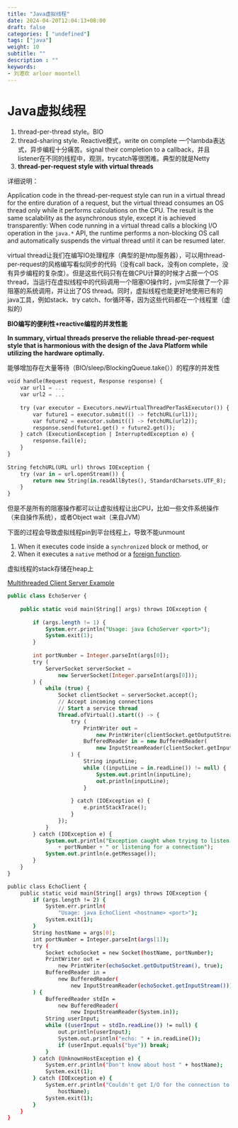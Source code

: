 ```yaml
---
title: "Java虚拟线程"
date: 2024-04-20T12:04:13+08:00
draft: false
categories: [ "undefined"]
tags: ["java"]
weight: 10
subtitle: ""
description : ""
keywords:
- 刘港欢 arloor moontell
---
```


# Java虚拟线程

1. thread-per-thread style。BIO
2. thread-sharing style. Reactive模式，write on complete 一个lambda表达式，异步编程十分痛苦。signal their completion to a callback，并且listener在不同的线程中，观测，trycatch等很困难。典型的就是Netty
3. **thread-per-request style with virtual threads**

详细说明：

Application code in the thread-per-request style can run in a virtual thread for the entire duration of a request, but the virtual thread consumes an OS thread only while it performs calculations on the CPU. The result is the same scalability as the asynchronous style, except it is achieved transparently: When code running in a virtual thread calls a blocking I/O operation in the `java.*` API, the runtime performs a non-blocking OS call and automatically suspends the virtual thread until it can be resumed later.

virtual thread让我们在编写IO处理程序（典型的是http服务器），可以用thread-per-request的风格编写看似同步的代码（没有call back，没有on complete，没有异步编程的复杂度）。但是这些代码只有在做CPU计算的时候才占据一个OS thread，当运行在虚拟线程中的代码调用一个阻塞IO操作时，jvm实际做了一个非阻塞的系统调用，并让出了OS thread。同时，虚拟线程也能更好地使用已有的java工具，例如stack、try catch、for循环等，因为这些代码都在一个线程里（虚拟的）

**BIO编写的便利性+reactive编程的并发性能**

**In summary, virtual threads preserve the reliable thread-per-request style that is harmonious with the design of the Java Platform while utilizing the hardware optimally.**

能够增加存在大量等待（BIO/sleep/BlockingQueue.take(））的程序的并发性

```sql
void handle(Request request, Response response) {
    var url1 = ...
    var url2 = ...
 
    try (var executor = Executors.newVirtualThreadPerTaskExecutor()) {
        var future1 = executor.submit(() -> fetchURL(url1));
        var future2 = executor.submit(() -> fetchURL(url2));
        response.send(future1.get() + future2.get());
    } catch (ExecutionException | InterruptedException e) {
        response.fail(e);
    }
}
 
String fetchURL(URL url) throws IOException {
    try (var in = url.openStream()) {
        return new String(in.readAllBytes(), StandardCharsets.UTF_8);
    }
}
```

但是不是所有的阻塞操作都可以让虚拟线程让出CPU，比如一些文件系统操作（来自操作系统），或者Object wait（来自JVM）

下面的过程会导致虚拟线程pin到平台线程上，导致不能unmount

1. When it executes code inside a `synchronized` block or method, or
2. When it executes a `native` method or a [foreign function](https://openjdk.java.net/jeps/424).

虚拟线程的stack存储在heap上

[Multithreaded Client Server Example](https://docs.oracle.com/en/java/javase/21/core/virtual-threads.html#GUID-2DDA5807-5BD5-4ABC-B62A-A1230F0566E0)

```sql
public class EchoServer {
    
    public static void main(String[] args) throws IOException {
         
        if (args.length != 1) {
            System.err.println("Usage: java EchoServer <port>");
            System.exit(1);
        }
         
        int portNumber = Integer.parseInt(args[0]);
        try (
            ServerSocket serverSocket =
                new ServerSocket(Integer.parseInt(args[0]));
        ) {                
            while (true) {
                Socket clientSocket = serverSocket.accept();
                // Accept incoming connections
                // Start a service thread
                Thread.ofVirtual().start(() -> {
                    try (
                        PrintWriter out =
                            new PrintWriter(clientSocket.getOutputStream(), true);
                        BufferedReader in = new BufferedReader(
                            new InputStreamReader(clientSocket.getInputStream()));
                    ) {
                        String inputLine;
                        while ((inputLine = in.readLine()) != null) {
                            System.out.println(inputLine);
                            out.println(inputLine);
                        }
                    
                    } catch (IOException e) { 
                        e.printStackTrace();
                    }
                });
            }
        } catch (IOException e) {
            System.out.println("Exception caught when trying to listen on port "
                + portNumber + " or listening for a connection");
            System.out.println(e.getMessage());
        }
    }
}
```

```bash
public class EchoClient {
    public static void main(String[] args) throws IOException {
        if (args.length != 2) {
            System.err.println(
                "Usage: java EchoClient <hostname> <port>");
            System.exit(1);
        }
        String hostName = args[0];
        int portNumber = Integer.parseInt(args[1]);
        try (
            Socket echoSocket = new Socket(hostName, portNumber);
            PrintWriter out =
                new PrintWriter(echoSocket.getOutputStream(), true);
            BufferedReader in =
                new BufferedReader(
                    new InputStreamReader(echoSocket.getInputStream()));
        ) {
            BufferedReader stdIn =
                new BufferedReader(
                    new InputStreamReader(System.in));
            String userInput;
            while ((userInput = stdIn.readLine()) != null) {
                out.println(userInput);
                System.out.println("echo: " + in.readLine());
                if (userInput.equals("bye")) break;
            }
        } catch (UnknownHostException e) {
            System.err.println("Don't know about host " + hostName);
            System.exit(1);
        } catch (IOException e) {
            System.err.println("Couldn't get I/O for the connection to " +
                hostName);
            System.exit(1);
        } 
    }
}
```
